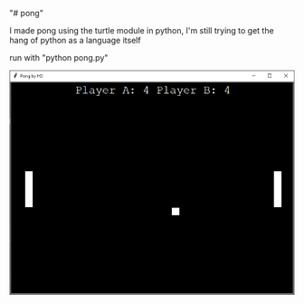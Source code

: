 "# pong" 

I made pong using the turtle module in python, I'm still trying to get the hang of python as a language itself

run with "python pong.py" 

![](images/screenshot.png)